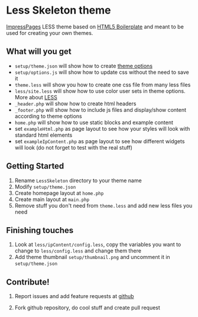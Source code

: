 Less Skeleton theme
===================

[ImpressPages](http://www.impresspages.org) LESS theme based on [HTML5 Boilerplate][] and meant to be used for creating your own themes.

What will you get
-----------------
- `setup/theme.json` will show how to create [theme options](http://www.impresspages.org/docs2/theme-configuration-options/)
- `setup/options.js` will show how to update css without the need to save it
- `theme.less` will show you how to create one css file from many less files
- `less/site.less` will show how to use color user sets in theme options. More about [LESS](http://www.impresspages.org/docs2/less-css/)
- `_header.php` will show how to create html headers
- `_footer.php` will show how to include js files and display/show content according to theme options
- `home.php` will show how to use static blocks and example content
- set `exampleHtml.php` as page layout to see how your styles will look with standard html elements
- set `exampleIpContent.php` as page layout to see how different widgets will look (do not forget to test with the real stuff)

Getting Started
---------------
1. Rename `LessSkeleton` directory to your theme name
2. Modify `setup/theme.json`
3. Create homepage layout at `home.php`
4. Create main layout at `main.php`
5. Remove stuff you don't need from `theme.less` and add new less files you need

Finishing touches
-----------------
1. Look at `less/ipContent/config.less`, copy the variables you want to change to `less/config.less` and change them there
2. Add theme thumbnail `setup/thumbnail.png` and uncomment it in `setup/theme.json`

Contribute!
----------

1. Report issues and add feature requests at [github](https://github.com/impresspages/theme-LessSkeleton/issues)
2. Fork github repository, do cool stuff and create pull request



    [HTML5 Boilerplate]: http://html5boilerplate.com/